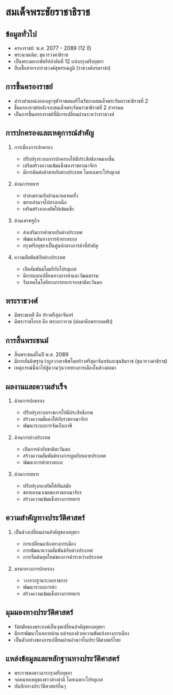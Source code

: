 # สมเด็จพระชัยราชาธิราช

## ข้อมูลทั่วไป
- ครองราชย์: พ.ศ. 2077 - 2089 (12 ปี)
- พระนามเดิม: ขุนวรวงศาธิราช
- เป็นพระมหากษัตริย์ลำดับที่ 12 แห่งกรุงศรีอยุธยา
- สืบเชื้อสายจากราชวงศ์สุพรรณภูมิ (ราชวงศ์บรมราชา)

## การขึ้นครองราชย์
- ดำรงตำแหน่งออกญาจุฬาราชมนตรีในรัชกาลสมเด็จพระรัตนราชาธิราชที่ 2
- ขึ้นครองราชย์หลังจากสมเด็จพระรัตนราชาธิราชที่ 2 สวรรคต
- เป็นการขึ้นครองราชย์ที่มีการเปลี่ยนผ่านระหว่างราชวงศ์

## การปกครองและเหตุการณ์สำคัญ
1. การเมืองการปกครอง
   - ปรับปรุงระบบการปกครองให้มีประสิทธิภาพมากขึ้น
   - เสริมสร้างความเข้มแข็งของราชอาณาจักร
   - มีการติดต่อค้าขายกับต่างประเทศ โดยเฉพาะโปรตุเกส

2. ด้านการทหาร
   - ทำสงครามกับล้านนาหลายครั้ง
   - ขยายอำนาจไปทางเหนือ
   - เสริมสร้างกองทัพให้เข้มแข็ง

3. ด้านเศรษฐกิจ
   - ส่งเสริมการค้าขายกับต่างประเทศ
   - พัฒนาเส้นทางการค้าทางทะเล
   - กรุงศรีอยุธยาเป็นศูนย์กลางการค้าที่สำคัญ

4. ความสัมพันธ์กับต่างประเทศ
   - เปิดสัมพันธไมตรีกับโปรตุเกส
   - มีการแลกเปลี่ยนทางการค้าและวัฒนธรรม
   - รับเทคโนโลยีทางการทหารจากชาติตะวันตก

## พระราชวงศ์
- มีพระมเหสี คือ ท้าวศรีสุดาจันทร์
- มีพระราชโอรส คือ พระเยาวราช (ต่อมาคือพระยอดฟ้า)

## การสิ้นพระชนม์
- สิ้นพระชนม์ในปี พ.ศ. 2089
- มีการสันนิษฐานว่าถูกวางยาพิษโดยท้าวศรีสุดาจันทร์และขุนชินราช (ขุนวรวงศาธิราช)
- เหตุการณ์นี้นำไปสู่ความวุ่นวายทางการเมืองในช่วงต่อมา

## ผลงานและความสำเร็จ
1. ด้านการปกครอง
   - ปรับปรุงระบบราชการให้มีประสิทธิภาพ
   - สร้างความมั่นคงให้กับราชอาณาจักร
   - พัฒนาระบบการจัดเก็บภาษี

2. ด้านการต่างประเทศ
   - เปิดการค้ากับชาติตะวันตก
   - สร้างความสัมพันธ์ทางการทูตกับหลายประเทศ
   - พัฒนาการค้าทางทะเล

3. ด้านการทหาร
   - ปรับปรุงกองทัพให้ทันสมัย
   - ขยายอาณาเขตของราชอาณาจักร
   - สร้างความเข้มแข็งทางการทหาร

## ความสำคัญทางประวัติศาสตร์
1. เป็นช่วงเปลี่ยนผ่านสำคัญของอยุธยา
   - การเปลี่ยนแปลงทางการเมือง
   - การพัฒนาความสัมพันธ์กับต่างประเทศ
   - การเริ่มต้นยุคใหม่ของการค้าระหว่างประเทศ

2. มรดกทางการปกครอง
   - วางรากฐานระบบราชการ
   - พัฒนาระบบการค้า
   - สร้างความเข้มแข็งทางการทหาร

## มุมมองทางประวัติศาสตร์
- รัชสมัยของพระองค์เป็นจุดเปลี่ยนสำคัญของอยุธยา
- มีการพัฒนาในหลายด้าน แต่จบลงด้วยความขัดแย้งทางการเมือง
- เป็นตัวอย่างของการเปลี่ยนผ่านอำนาจในประวัติศาสตร์ไทย

## แหล่งข้อมูลและหลักฐานทางประวัติศาสตร์
- พระราชพงศาวดารกรุงศรีอยุธยา
- จดหมายเหตุของชาวต่างชาติ โดยเฉพาะโปรตุเกส
- บันทึกทางประวัติศาสตร์อื่นๆ
